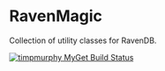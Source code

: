 RavenMagic
==========

Collection of utility classes for RavenDB.

[![timpmurphy MyGet Build Status](https://www.myget.org/BuildSource/Badge/timpmurphy?identifier=dc788048-3cb4-44d3-a956-6dca50be513c)](https://www.myget.org/)